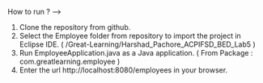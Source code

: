 How to run ? -->

1) Clone the repository from github.
2) Select the Employee folder from repository to import the project in Eclipse IDE. ( /Great-Learning/Harshad_Pachore_ACPIFSD_BED_Lab5 )
3) Run EmployeeApplication.java as a Java application. ( From Package : com.greatlearning.employee )
4) Enter the url http://localhost:8080/employees in your browser.
